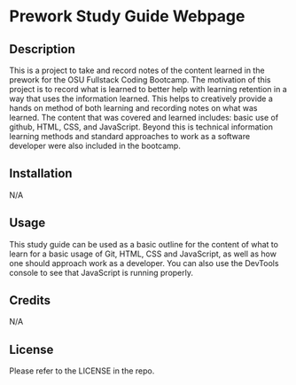 # Prework Study Guide Webpage

## Description

This is a project to take and record notes of the content learned in the prework for the OSU Fullstack Coding Bootcamp. The motivation of this project is to record what is learned to better help with learning retention in a way that uses the information learned. This helps to creatively provide a hands on method of both learning and recording notes on what was learned. The content that was covered and learned includes: basic use of github, HTML, CSS, and JavaScript. Beyond this is technical information learning methods and standard approaches to work as a software developer were also included in the bootcamp.

## Installation

N/A

## Usage

This study guide can be used as a basic outline for the content of what to learn for a basic usage of Git, HTML, CSS and JavaScript, as well as how one should approach work as a developer. You can also use the DevTools console to see that JavaScript is running properly.

## Credits

N/A
## License

Please refer to the LICENSE in the repo.